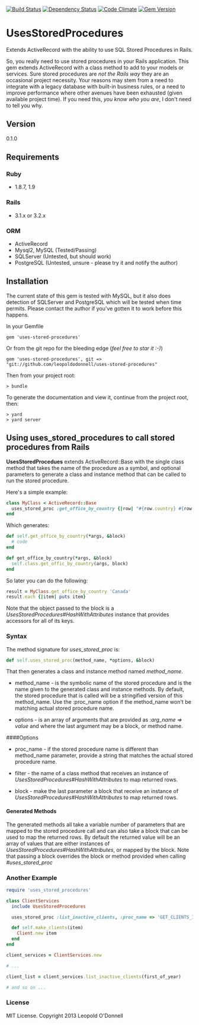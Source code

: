 [![Build Status](https://travis-ci.org/leopoldodonnell/uses-stored-procedures.png?branch=master)](https://travis-ci.org/leopoldodonnell/uses-stored-procedures)
[![Dependency Status](https://gemnasium.com/leopoldodonnell/uses-stored-procedures.png)](https://gemnasium.com/leopoldodonnell/uses-stored-procedures)
[![Code Climate](https://codeclimate.com/github/leopoldodonnell/uses-stored-procedures.png)](https://codeclimate.com/github/leopoldodonnell/uses-stored-procedures)
[![Gem Version](https://fury-badge.herokuapp.com/rb/uses-store-procedures.png)](http://badge.fury.io/rb/uses-store-procedures)

# UsesStoredProcedures

Extends ActiveRecord with the ability to use SQL Stored Procedures in Rails.

So, you really need to use stored procedures in your Rails application. This gem extends ActiveRecord with a class method to add to your models or services. Sure stored procedures are *not the Rails way* they are an occasional project necessity. Your reasons may stem from a need to integrate with a legacy database with built-in business rules, or a need to improve performance where other avenues have been exhausted (given available project time). If you need this, *you know who you are*, I don't need to tell you why.

## Version

0.1.0

## Requirements

### Ruby

- 1.8.7, 1.9

### Rails

- 3.1.x or 3.2.x

### ORM

- ActiveRecord
- Mysql2, MySQL (Tested/Passing)
- SQLServer     (Untested, but should work)
- PostgreSQL    (Untested, unsure - please try it and notify the author)

## Installation

The current state of this gem is tested with MySQL, but it also does detection of SQLServer and PostgreSQL which will
be tested when time permits. Please contact the author if you've gotten it to work before this happens.

In your Gemfile

    gem 'uses-stored-procedures'

Or from the git repo for the bleeding edge (*feel free to star it :-)*)

    gem 'uses-stored-procedures', git => "git://github.com/leopoldodonnell/uses-stored-procedures"

Then from your project root:

    > bundle

To generate the documentation and view it, continue from the project root, then:

    > yard
    > yard server

## Using uses_stored_procedures to call stored procedures from Rails

**UsesStoredProcedues** extends ActiveRecord::Base with the single class method that takes the name of the procedure as a symbol, and optional parameters to generate a class and instance method that can be called to run the stored procedure.

Here's a simple example:

```ruby
class MyClass < ActiveRecord::Base
  uses_stored_proc :get_office_by_country {|row| "#{row.country} #{row.city}, phone: #{row.phone}"}
end
```

Which generates:

```ruby
def self.get_office_by_country(*args, &block)
  # code
end

def get_office_by_country(*args, &block)
  self.class.get_offic_by_country(args, block)
end
```   

So later you can do the following:
  
```ruby
result = MyClass.get_office_by_country 'Canada'
result.each {|item| puts item}
```

Note that the object passed to the block is a *UsesStoredProcedures#HashWithAttributes* instance that provides accessors for all of its keys.

### Syntax

The method signature for *uses_stored_proc* is:

```ruby
def self.uses_stored_proc(method_name, *options, &block)
```

That then generates a class and instance method named *method_name*.

* method_name - is the symbolic name of the stored procedure and is the name given to the generated class and instance methods. By default, the stored procedure that is called will be a stringified version of this method_name. Use the :proc_name option if the method_name won't be matching actual stored procedure name.

* options - is an array of arguments that are provided as *:arg_name => value* and where the last argument may be a block, or method name.

####Options

* proc_name - if the stored procedure name is different than method_name parameter, provide a string that matches the actual stored procedure name.

* filter - the name of a class method that receives an instance of *UsesStoredProcedures#HashWithAttributes* to map returned rows.

* block - make the last parameter a block that receive an instance of *UsesStoredProcedures#HashWithAttributes* to map returned rows.

#### Generated Methods

The generated methods all take a variable number of parameters that are mapped to the stored procedure call and can also take a block that can be used to map the returned rows. By default the returned value will be an array of values that are either instances of *UsesStoredProcedures#HashWithAttributes*, or mapped by the block. Note that passing a block overrides the block or method provided when calling *#uses_stored_proc*

### Another Example

```ruby
require 'uses_stored_procedures'

class ClientServices
  include UsesStoredProcedures

  uses_stored_proc :list_inactive_clients, :proc_name => 'GET_CLIENTS_INACTIVE_STATUS', :filter => :make_clients

  def self.make_clients(item)
    Client.new item
  end
end

client_services = ClientServices.new

# ...

client_list = client_services.list_inactive_clients(first_of_year)

# and so on ...
```

### License

MIT License. Copyright 2013 Leopold O'Donnell


